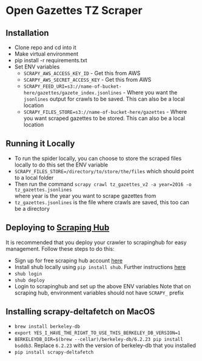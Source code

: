 # Open Gazettes TZ Scraper

## Installation
- Clone repo and cd into it
- Make virtual environment
- pip install -r requirements.txt
- Set ENV variables
    - `SCRAPY_AWS_ACCESS_KEY_ID` - Get this from AWS
    - `SCARPY_AWS_SECRET_ACCESS_KEY` - Get this from AWS
    - `SCRAPY_FEED_URI=s3://name-of-bucket-here/gazettes/gazete_index.jsonlines` - Where you want the `jsonlines` output for crawls to be saved. This can also be a local location
    - `SCRAPY_FILES_STORE=s3://name-of-bucket-here/gazettes` - Where you want scraped gazettes to be stored. This can also be a local location

## Running it Locally
- To run the spider locally, you can choose to store the scraped files locally to do this set the  ENV variable
- `SCRAPY_FILES_STORE=/directory/to/store/the/files` which should point to a local folder
- Then run the command  `scrapy crawl tz_gazettes_v2 -a year=2016 -o tz_gazettes.jsonlines`          
   where year is the year you want to scrape gazettes from
- `tz_gazettes.jsonlines` is the file where crawls are saved, this too can be a directory

## Deploying to [Scraping Hub](https://scrapinghub.com)

It is recommended that you deploy your crawler to scrapinghub for easy management. Follow these steps to do this:

- Sign up for free scraping hub account [here](https://app.scrapinghub.com)
- Install shub locally using `pip install shub`. Further instructions [here](https://shub.readthedocs.io/en/stable/quickstart.html#installation)
- `shub login`
- `shub deploy`
- Login to scrapinghub and set up the above ENV variables
Note that on scraping hub, environment variables should not have `SCRAPY_` prefix

## Installing scrapy-deltafetch on MacOS
- `brew install berkeley-db`
- `export YES_I_HAVE_THE_RIGHT_TO_USE_THIS_BERKELEY_DB_VERSION=1`
- `BERKELEYDB_DIR=$(brew --cellar)/berkeley-db/6.2.23 pip install bsddb3`. Replace `6.2.23` with the version of berkeley-db that you installed
- `pip install scrapy-deltafetch`